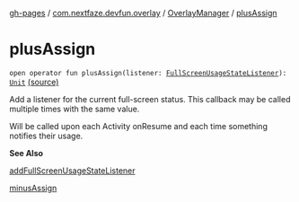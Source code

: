 [gh-pages](../../index.md) / [com.nextfaze.devfun.overlay](../index.md) / [OverlayManager](index.md) / [plusAssign](./plus-assign.md)

# plusAssign

`open operator fun plusAssign(listener: `[`FullScreenUsageStateListener`](../-full-screen-usage-state-listener.md)`): `[`Unit`](https://kotlinlang.org/api/latest/jvm/stdlib/kotlin/-unit/index.html) [(source)](https://github.com/NextFaze/dev-fun/tree/master/devfun/src/main/java/com/nextfaze/devfun/overlay/Overlays.kt#L190)

Add a listener for the current full-screen status. This callback may be called multiple times with the same value.

Will be called upon each Activity onResume and each time something notifies their usage.

**See Also**

[addFullScreenUsageStateListener](add-full-screen-usage-state-listener.md)

[minusAssign](minus-assign.md)

